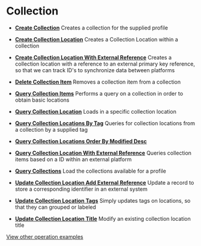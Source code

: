 # Collection

- **[Create Collection](/example-operations/collection/CreateCollection.graphql)**
  Creates a collection for the supplied profile
- **[Create Collection Location](/example-operations/collection/CreateCollectionLocation.graphql)**
  Creates a Collection Location within a collection
- **[Create Collection Location With External Reference](/example-operations/collection/CreateCollectionLocationWithExternalReference.graphql)**
  Creates a collection location with a reference to an external primary key reference, so that we can track ID's to synchronize data between platforms
- **[Delete Collection Item](/example-operations/collection/DeleteCollectionItem.graphql)**
  Removes a collection item from a collection
- **[Query Collection Items](/example-operations/collection/QueryCollectionItems.graphql)**
  Performs a query on a collection in order to obtain basic locations
- **[Query Collection Location](/example-operations/collection/QueryCollectionLocation.graphql)**
  Loads in a specific collection location
- **[Query Collection Locations By Tag](/example-operations/collection/QueryCollectionLocationsByTag.graphql)**
  Queries for collection locations from a collection by a supplied tag
- **[Query Collection Locations Order By Modified Desc](/example-operations/collection/QueryCollectionLocationsOrderByModifiedDesc.graphql)**
  
- **[Query Collection Location With External Reference](/example-operations/collection/QueryCollectionLocationWithExternalReference.graphql)**
  Queries collection items based on a ID within an external platform
- **[Query Collections](/example-operations/collection/QueryCollections.graphql)**
  Load the collections available for a profile
- **[Update Collection Location Add External Reference](/example-operations/collection/UpdateCollectionLocationAddExternalReference.graphql)**
  Update a record to store a corresponding identifier in an external system
- **[Update Collection Location Tags](/example-operations/collection/UpdateCollectionLocationTags.graphql)**
  Simply updates tags on locations, so that they can grouped or labeled
- **[Update Collection Location Title](/example-operations/collection/UpdateCollectionLocationTitle.graphql)**
  Modify an existing collection location title

[View other operation examples](/example-operations)